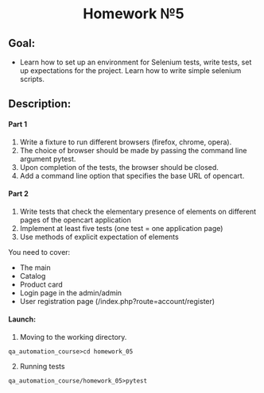 <h1 align="center">Homework №5</h1>


## Goal:
- Learn how to set up an environment for Selenium tests, write tests, set up expectations for the project. Learn how to write simple selenium scripts.

## Description:

#### Part 1
1. Write a fixture to run different browsers (firefox, chrome, opera).
2. The choice of browser should be made by passing the command line argument pytest.
3. Upon completion of the tests, the browser should be closed.
4. Add a command line option that specifies the base URL of opencart.


#### Part 2
1. Write tests that check the elementary presence of elements on different pages of the opencart application
2. Implement at least five tests (one test = one application page)
3. Use methods of explicit expectation of elements

You need to cover:
- The main
- Catalog
- Product card
- Login page in the admin/admin
- User registration page (/index.php?route=account/register)


#### Launch:

1. Moving to the working directory.
```shell script
qa_automation_course>cd homework_05
```

2. Running tests
```shell script
qa_automation_course/homework_05>pytest
```
